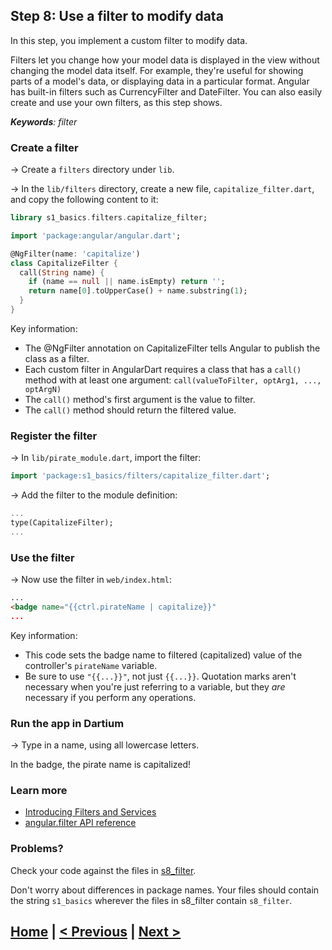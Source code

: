 ## Step 8: Use a filter to modify data

In this step, you implement a custom filter to modify data.

Filters let you change how your model data is displayed in the view without
changing the model data itself. For example, they're useful for showing
parts of a model's data, or displaying data in a particular format.
Angular has built-in filters such as CurrencyFilter and DateFilter.
You can also easily create and use your own filters,
as this step shows.

_**Keywords**: filter_

### Create a filter

&rarr; Create a `filters` directory under `lib`.

&rarr; In the `lib/filters` directory, create a new file,
`capitalize_filter.dart`, and copy the following content to it:

```Dart
library s1_basics.filters.capitalize_filter;

import 'package:angular/angular.dart';

@NgFilter(name: 'capitalize')
class CapitalizeFilter {
  call(String name) {
    if (name == null || name.isEmpty) return '';
    return name[0].toUpperCase() + name.substring(1);
  }
}
```

Key information:

* The @NgFilter annotation on CapitalizeFilter tells
  Angular to publish the class as a filter.
* Each custom filter in AngularDart requires a class that has
  a `call()` method with at least one argument:
  `call(valueToFilter, optArg1, ..., optArgN)`
* The `call()` method's first argument is the value to filter.
* The `call()` method should return the filtered value.

### Register the filter

&rarr; In `lib/pirate_module.dart`, import the filter:

```Dart
import 'package:s1_basics/filters/capitalize_filter.dart';
```

&rarr; Add the filter to the module definition:

```Dart
...
type(CapitalizeFilter);
...
```

### Use the filter

&rarr; Now use the filter in `web/index.html`:

```HTML
...
<badge name="{{ctrl.pirateName | capitalize}}"
...
```

Key information:

* This code sets the badge name to filtered (capitalized) value of
  the controller's `pirateName` variable.
* Be sure to use `"{{...}}"`, not just `{{...}}`.
  Quotation marks aren't necessary when you're just referring to a variable,
  but they _are_ necessary if you perform any operations.

<!-- PENDING: check that optional quotation mark feature is intentional and will remain true -->


### Run the app in Dartium

&rarr; Type in a name, using all lowercase letters.

In the badge, the pirate name is capitalized!

### Learn more
 - [Introducing Filters and Services](https://angulardart.org/tutorial/07-ch05-filter-service.html)
 - [angular.filter API reference](https://docs.angulardart.org/#angular/angular-filter)
 

### Problems?
Check your code against the files in [s8_filter](../samples/s8_filter).

Don't worry about differences in package names.
Your files should contain the string `s1_basics`
wherever the files in s8_filter contain `s8_filter`.


## [Home](../README.md#code-lab-angulardart) | [< Previous](step-7.md#step-7-use-a-service-to-get-data) | [Next >](step-9.md#step-9-run-the-app-as-javascript)
